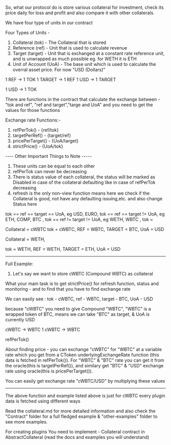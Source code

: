 So, what our protocol do is store various collateral for investment, check its price daily for loss and profit and also compare it with other collaterals.

We have four type of units in our contract 

Four Types of Units - 

1) Collateral (tok) - The Collateral that is stored
2) Reference (ref) - Unit that is used to calculate revenue 
3) Target (target) - Unit that is exchanged at a constant rate reference unit, and is unwrapped as much possible eg. for WETH it is ETH
4) Unit of Account (UoA) - The base unit which is used to calculate the overral asset price. For now "USD (Dollars)"

1 REF -> 1 TOK
1 TARGET -> 1 REF
1 USD -> 1 TARGET

1 USD -> 1 TOK

There are functions in the contract that calculate the exchange between - "tok and ref", "ref and target","targe and UoA" and you need to get the values for those functions

Exchange rate Functions:-
1) refPerTok() - {ref/tok}
2) targetPerRef() - {target/ref}
3) pricePerTarget() - {UoA/target}
4) strictPrice() - {UoA/tok} 



---- Other Important Things to Note -----
1) These units can be equal to each other
2) refPerTok can never be decreasing 
3) There is status value of each collateral, the status will be marked as Disabled in case of the collateral defaulting like in case of refPerTok decreasing 
4) refresh is the only non-view function means here we check if the Collateral is good, not have any defaulting issuing,etc. and also change Status here 

tok == ref == target == UoA, eg USD, EURO, 
tok == ref == target != UoA, eg ETH, COMP, BTC , 
tok == ref != target != UoA, eg WETH, WBTC , tok = 



Collateral = cWBTC
tok = cWBTC, REF = WBTC, TARGET = BTC, UoA = USD 

Collateral = WETH,

tok = WETH, REF = WETH, TARGET = ETH, UoA = USD

----------------------


Full Example:
1) Let's say we want to store cWBTC (Compound WBTC) as collateral


What your main task is to get strictPrice() for refresh function, status and monitoring - and to find that you have to find exchange rate 

We can easily see : tok - cWBTC, ref - WBTC, target - BTC, UoA - USD

because  "cWBTC" you need to give Compound "WBTC", "WBTC" is a wrapped token of BTC, means we can take "BTC" as target, & UoA is currently USD 


cWBTC -> WBTC 
1 cWBTC -> WBTC


refPerTok()


About finding price - you can exchange "cWBTC" for "WBTC" at a variable rate which you get from a CToken underlyingExchangeRate function (this data is fetched in refPerTok()). 
For "WBTC" & "BTC" rate you can get it from the oracle(this is targetPerRef()), and similary get "BTC" & "USD" exchange rate using oracle(this is pricePerTarget()).

You can easily get exchange rate "cWBTC/USD" by multiplying these values

------

The above function and example listed above is just for cWBTC every plugin data is fetched using different ways


Read the collateral.md for more detailed information and also check the "Contract" folder for a full fledged example & "other-examples" folder to see more examples.

For creating plugins You need to implement - Collateral contract in AbstractCollateral (read the docs and examples you will understand)